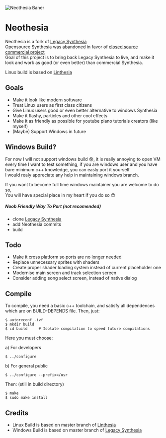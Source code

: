 ![Neothesia Baner](https://i.imgur.com/3uiwId8.png)
# Neothesia
Neothesia is a fork of [Legacy Synthesia](https://github.com/johndpope/pianogame)  
Opensource Synthesia was abandoned in favor of [closed source commercial project](https://www.synthesiagame.com/)  
Goal of this project is to bring back Legacy Synthesia to live, and make it look and work as good (or even better) than commercial Synthesia.

Linux build is based on [Linthesia](https://github.com/linthesia/linthesia)

## Goals
* Make it look like modern software
* Treat Linux users as first class citizens
* Give Linux users good or even better alternative to windows Synthesia
* Make it flashy, particles and other cool effects
* Make it as friendly as possible for youtube piano tutorials creators (like myself)
* (Maybe) Support Windows in future

## Windows Build?
For now I will not support windows build 😰, it is really annoying to open VM every time I want to test something, if you are windows user and you have bare minimum c++ knowledge, you can easly port it yourself.   
I would realy appreciate any help in maintaining windows branch. 

If you want to become full time windows maintainer you are welcome to do so,  
You will have special place in my heart if you do so 😉

##### Noob Friendly Way To Port (not recomended)
* clone [Legacy Synthesia](https://github.com/johndpope/pianogame)
* add Neothesia commits
* build


## Todo
* Make it cross platform so ports are no longer needed
* Replace unnecessary sprites with shaders
* Create proper shader loading system instead of current placeholder one
* Modernise main screen and track selection screen
* Consider adding song select screen, instead of native dialog

## Compile

To compile, you need a basic c++ toolchain, and satisfy all dependences which are on BUILD-DEPENDS file. Then, just:

    $ autoreconf -ivf
    $ mkdir build
    $ cd build     # Isolate compilation to speed future compilations
    
Here you must choose:

 a) For developers
 
    $ ../configure
 b) For general public

    $ ../configure --prefix=/usr

Then: (still in build directory)

    $ make
    $ sudo make install

## Credits
* Linux Build is based on master branch of [Linthesia](https://github.com/linthesia/linthesia)
* Windows Build is based on master branch of [Legacy Synthesia](https://github.com/johndpope/pianogame)


